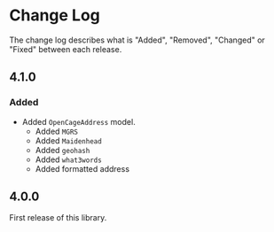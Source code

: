 # Change Log

The change log describes what is "Added", "Removed", "Changed" or "Fixed" between each release.

## 4.1.0

### Added

- Added `OpenCageAddress` model.
  - Added `MGRS`
  - Added `Maidenhead`
  - Added `geohash`
  - Added `what3words`
  - Added formatted address

## 4.0.0

First release of this library. 
